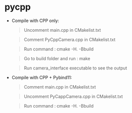 # pycpp

- Compile with CPP only:
	> Uncomment main.cpp in CMakelist.txt
	
	> Comment PyCppCamera.cpp in CMakelist.txt
	
	> Run command : cmake -H. -Bbuild
	
	> Go to build folder and run : make
	
	> Run camera_interface executable to see the output
	

- Compile with CPP + Pybind11:
	> Comment main.cpp in CMakelist.txt
	
	> Uncomment PyCappCamera.cpp in CMakelist.txt
	
	> Run command : cmake -H. -Bbuild
	
